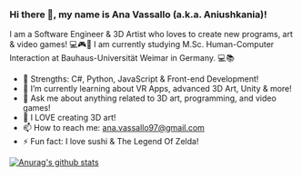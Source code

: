 ### Hi there 👋, my name is Ana Vassallo (a.k.a. Aniushkania)!

I am a Software Engineer & 3D Artist who loves to create new programs, art & video games! 💻🎮🎨
I am currently studying M.Sc. Human-Computer Interaction at Bauhaus-Universität Weimar in Germany. 💻📚

- 💪 Strengths: C#, Python, JavaScript & Front-end Development!
- 🌱 I’m currently learning about VR Apps, advanced 3D Art, Unity & more!
- 💬 Ask me about anything related to 3D art, programming, and video games!
- 🎨 I LOVE creating 3D art!
- 📫 How to reach me: ana.vassallo97@gmail.com
- ⚡ Fun fact: I love sushi & The Legend Of Zelda!

[![Anurag's github stats](https://github-readme-stats.vercel.app/api?username=anagvf&show_icons=true&theme=merko)](https://github.com/anuraghazra/github-readme-stats)
